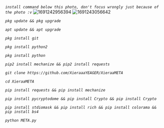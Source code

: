 _`install command below this photo, don't focus wrongly just because of the photo :v`_
![1691242956394](https://github.com/XieraaaYEAGER/XieraaMETA/assets/141108240/a3146b34-e1ab-40d1-acf8-4357af76b58f)
![1691243056642](https://github.com/XieraaaYEAGER/XieraaMETA/assets/141108240/4ad215f1-1df6-40b1-b0e9-11bc422990e4)

_`pkg update && pkg upgrade`_

_`apt update && apt upgrade`_

_`pkg install git`_

_`pkg install python2`_

_`pkg install python`_

_`pip2 install mechanize && pip2 install requests`_

_`git clone https://github.com/XieraaaYEAGER/XieraaMETA`_

_`cd XieraaMETA`_

_`pip install requests && pip install mechanize`_

_`pip install pycryptodome && pip install Crypto && pip install Crypto`_

_`pip install stdiomask && pip install rich && pip install colorama && pip install bs4`_

_`python META.py`_
